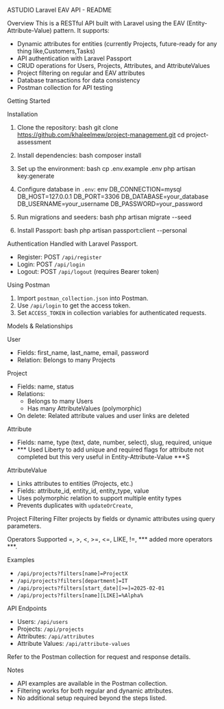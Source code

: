 ASTUDIO Laravel EAV API - README

Overview
This is a RESTful API built with Laravel using the EAV (Entity-Attribute-Value) pattern. It supports:
- Dynamic attributes for entities (currently Projects, future-ready for any thing like,Customers,Tasks)
- API authentication with Laravel Passport
- CRUD operations for Users, Projects, Attributes, and AttributeValues
- Project filtering on regular and EAV attributes
- Database transactions for data consistency
- Postman collection for API testing

Getting Started

Installation
1. Clone the repository:
   bash
   git clone https://github.com/khaleelmew/project-management.git
   cd project-assessment
   
2. Install dependencies:
   bash
   composer install
   
3. Set up the environment:
   bash
   cp .env.example .env
   php artisan key:generate
   
4. Configure database in `.env`:
   env
   DB_CONNECTION=mysql
   DB_HOST=127.0.0.1
   DB_PORT=3306
   DB_DATABASE=your_database
   DB_USERNAME=your_username
   DB_PASSWORD=your_password
   
5. Run migrations and seeders:
   bash
   php artisan migrate --seed
   
6. Install Passport:
   bash
   php artisan passport:client --personal
   

Authentication
Handled with Laravel Passport.
- Register: POST `/api/register`
- Login: POST `/api/login`
- Logout: POST `/api/logout` (requires Bearer token)

Using Postman
1. Import `postman_collection.json` into Postman.
2. Use `/api/login` to get the access token.
3. Set `ACCESS_TOKEN` in collection variables for authenticated requests.

Models & Relationships

User
- Fields: first_name, last_name, email, password
- Relation: Belongs to many Projects

Project
- Fields: name, status
- Relations:
  - Belongs to many Users
  - Has many AttributeValues (polymorphic)
- On delete: Related attribute values and user links are deleted

Attribute
- Fields: name, type (text, date, number, select), slug, required, unique
- *** Used Liberty to add unique and required flags for attribute not completed but this very useful in Entity-Attribute-Value ***S

AttributeValue
- Links attributes to entities (Projects, etc.)
- Fields: attribute_id, entity_id, entity_type, value
- Uses polymorphic relation to support multiple entity types
- Prevents duplicates with `updateOrCreate`,

Project Filtering
Filter projects by fields or dynamic attributes using query parameters.

Operators Supported
=, >, <, >=, <=, LIKE, !=,  *** added more operators ***. 

Examples
- `/api/projects?filters[name]=ProjectX`
- `/api/projects?filters[department]=IT`
- `/api/projects?filters[start_date][>=]=2025-02-01`
- `/api/projects?filters[name][LIKE]=%Alpha%`

API Endpoints
- Users: `/api/users`
- Projects: `/api/projects`
- Attributes: `/api/attributes`
- Attribute Values: `/api/attribute-values`

Refer to the Postman collection for request and response details.

Notes
- API examples are available in the Postman collection.
- Filtering works for both regular and dynamic attributes.
- No additional setup required beyond the steps listed.
